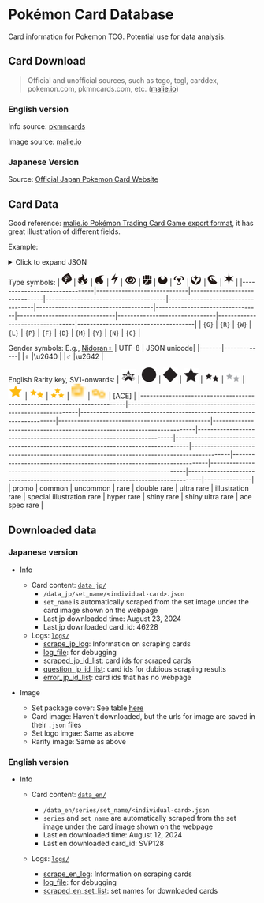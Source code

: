 # Pokémon Card Database

Card information for Pokemon TCG. Potential use for data analysis.



## Card Download 

>Official and unofficial sources, such as tcgo, tcgl, carddex, pokemon.com, pkmncards.com, etc. ([malie.io](https://malie.io/static/draft/html/pkproto_sv.html))

### English version

Info source: [pkmncards](www.pkmncards.com)

Image source: [malie.io](https://malie.io/static/)


### Japanese Version

Source: [Official Japan Pokemon Card Website](www.pokemon-card.com)


## Card Data

Good reference: [malie.io Pokémon Trading Card Game export format](https://malie.io/static/draft/html/pkproto_sv.html), it has great illustration of different fields.

Example:
<details>
    <summary>Click to expand JSON</summary>
<pre><code>
{
    "language": "en-US",    [REQUIRED]
    "jp_id": "",            [REQUIRED]
    "url": "https://pkmncards.com/card/golisopod-sun-moon-promos-smp-sm52/",
                            [REQUIRED]
    "img": "https://pkmncards.com/wp-content/uploads/en_US-Promo_SM-SM52-golisopod.jpg", 
                            [REQUIRED]
    "card_type": "Pokemon", [REQUIRED] 
                                <Pokemon/Trainer/Energy>
    "sub_type": "",         [OPTIONAL]
                                <Trainer: Item/Supporter/Stadium/Pokemon Tool>
                                <Energy: Basic/Special>
    "name": "Golisopod",    [REQUIRED]
    "authors": ["Naoki Saito"], 
                            [OPTIONAL]
    "regulation": "",       [OPTIONAL]
                                <A/B/C/D/E/F/G/...>
    "set_name": "SM PROMO", [REQUIRED]
    "set_img": "",          [OPTIONAL]
    "number": "SM52",       [REQUIRED]
    "rarity": "PROMO",      [OPTIONAL]
    "tags": [],             [OPTIONAL]
                                <Ancient/Future, Shiny, Tera>
    "technical_machine_rule": "",
                            [OPTIONAL]
    "abilities": [
        {
            "name": "Armor",
            "text": "This Pokémon takes 30 less damage from attacks (after applying Weakness and Resistance).",
        },
    ],                      [OPTIONAL]
    "ancient_trait": {
        "name": "",
        "effect": "",
    },                      [OPTIONAL]
    "poke_power": {
        "name": "",
        "effect": "",
    },                      [OPTIONAL]
    "poke_body": {
        "name": "",
        "effect": "",
    },                      [OPTIONAL]
    "held_item": {
        "item": "",
        "effect": "",
    },                      [OPTIONAL]
    "held_berry": {
        "berry": "",
        "effect": "",
    },                      [OPTIONAL]
    "attack": [
        {
            "cost": ["Grass", "Colorless", "Colorless"],
            "name": "Resolute Claws",
            "damage": {
                "amount": 80,
                "suffix": "+",
            },
            "text": "If your opponent’s Active Pokémon is a Pokémon-GX or a Pokémon-EX, this attack does 70 more damage (before applying Weakness and Resistance).",
        },
    ],                      [OPTIONAL]
    "vstar_power": {}       [OPTIONAL]
    "reminder": "",         [OPTIONAL]
                                <You may play only 1 Supporter card during your turn.>
    "rule_box": {
        "name": "",             <Pokémon ex rule>
        "rule": "",             <When your Pokémon ex is Knocked Out, your opponent takes 2 Prize cards.>
    },                      [OPTIONAL]
    "effect": "",           [OPTIONAL]
                                <Search your deck for an Item card and a Pokémon Tool card, reveal them, and put them into your hand. Then, shuffle your deck.>
    "tera_effect": "",      [OPTIONAL]
                                <As long as this Pokémon is on your Bench, prevent all damage done to this Pokémon by attacks (both yours and your opponent’s).>
    "stage": "STAGE1",      [REQUIRED]
    "evolve_from": "Wimpod",
                            [REQUIRED]
    "hp": 130,              [REQUIRED]
    "types": ["Grass"],     [REQUIRED]
    "weakness": {
        "types": ["Fire"],
        "value": "×2",
    },                      [OPTIONAL]
    "resistance": {
        "types": [],
        "value": "",
    },                      [OPTIONAL]
    "retreat": 2,           [REQUIRED]
    "flavor_text": "With a flashing slash of its giant sharp claws, it cleaves seawater—or even air—right in two.",
                            [OPTIONAL]
    "pokedex_number": 768,  [OPTIONAL]
    "pokemon_category": "Hard Scale Pokémon",
                            [OPTIONAL]
    "height": "6'07\"",     [OPTIONAL]
    "weight": "238.1 lbs",  [OPTIONAL]
}
</code></pre>

Omitted:
- name
    - "subtitle": e.g., "Profesor Turo" in "Professor's Research"
    - "prefix": e.g., "Paldean" in Paldean Pokemon
    - "suffix": e.g., "with Grey Felt Hat" in Van Gogh Pikachu
- "copyright": {"text": "©2024 Pokémon / Nintendo / Creatures / GAME FREAK", ...}
</details>

Type symbols:
| ![Grass](img/types/Grass.svg) | ![Fire](img/types/Fire.svg) | ![Water](img/types/Water.svg) | ![Lightning](img/types/Lightning.svg) | ![Psychic](img/types/Psychic.svg) | ![Fighting](img/types/Fighting.svg) | ![Dark](img/types/Darkness.svg) | ![Metal](img/types/Metal.svg) | ![Fairy](img/types/Fairy.svg) | ![Dragon](img/types/Dragon.svg) | ![Colorless](img/types/Colorless.svg) |
|-------------------------------|-----------------------------|-------------------------------|--------------------------------------|-----------------------------------|-------------------------------------|---------------------------------|-------------------------------|-------------------------------|---------------------------------|-------------------------------------|
| `{G}`                         | `{R}`                       | `{W}`                         | `{L}`                                | `{P}`                             | `{F}`                               | `{D}`                           | `{M}`                         | `{Y}`                         | `{N}`                           | `{C}`                               |


Gender symbols: E.g., [Nidoran♀](https://www.pokemon-card.com/card-search/details.php/card/43350/) 
| UTF-8 | JSON unicode|
|-------|-------------|
|♀      |\u2640       |
|♂      |\u2642       |

English Rarity key, SV1-onwards:
| <img src="img/rarities/black_star_promo.svg" alt="promo" width="30"> | <img src="img/rarities/common.svg" alt="common" width="30"> | <img src="img/rarities/uncommon.svg" alt="uncommon" width="30"> | <img src="img/rarities/rare.svg" alt="rare" width="30"> | <img src="img/rarities/double_rare.svg" alt="double_rare" width="30"> | <img src="img/rarities/ultra_rare.svg" alt="ultra_rare" width="30"> | <img src="img/rarities/illustration_rare.svg" alt="illustration_rare" width="30"> | <img src="img/rarities/special_illustration_rare.svg" alt="special_illustration_rare" width="30"> | <img src="img/rarities/hyper_rare.svg" alt="hyper_rare" width="30"> | <img src="img/rarities/shiny_rare.svg" alt="shiny_rare" width="30"> | <img src="img/rarities/shiny_ultra_rare.svg" alt="shiny_ultra_rare" width="30"> | [ACE]         |
|-------------------------------------------------------------------------|--------------------------------------------------------------|----------------------------------------------------------------------|------------------------------------------------|------------------------------------------------------------------------|----------------------------------------------------------------------|----------------------------------------------------------------------------------|------------------------------------------------------------------------------------------|----------------------------------------------------------------------|----------------------------------------------------------------------|----------------------------------------------------------------------------------|---------------|
| promo                                                                   | common                                                       | uncommon                                                             | rare                                           | double rare                                                               | ultra rare                                                           | illustration rare                                                             | special illustration rare                                                                 | hyper rare                                                           | shiny rare                                                           | shiny ultra rare                                                     | ace spec rare |

## Downloaded data

### Japanese version

- Info
    - Card content: [`data_jp/`](data_jp/)
        - `/data_jp/set_name/<individual-card>.json`
        - `set_name` is automatically scraped from the set image under the card image shown on the webpage
		- Last jp downloaded time: August 23, 2024
		- Last jp downloaded card_id: 46228
    - Logs: [`logs/`](logs/)
        - [scrape_jp_log](logs/scrape_jp_log.log): Information on scraping cards
        - [log_file](logs/log_file.log): for debugging
        - [scraped_jp_id_list](logs/scraped_jp_id_list.txt): card ids for scraped cards
        - [question_jp_id_list](logs/question_jp_id_list.txt): card ids for dubious scraping results
        - [error_jp_id_list](logs/error_jp_id_list.txt): card ids that has no webpage

- Image
    - Set package cover: See table [here](https://type-null.github.io/card/2024/02/timeline.html)
    - Card image: Haven't downloaded, but the urls for image are saved in their `.json` files
    - Set logo imgae: Same as above
    - Rarity image: Same as above


### English version

- Info
    - Card content: [`data_en/`](data_en/)
        - `/data_en/series/set_name/<individual-card>.json`
        - `series` and `set_name` are automatically scraped from the set image under the card image shown on the webpage
		- Last en downloaded time: August 12, 2024
		- Last en downloaded card_id: SVP128

    - Logs: [`logs/`](logs/)
        - [scrape_en_log](logs/scrape_en_log.log): Information on scraping cards
        - [log_file](logs/log_file.log): for debugging
        - [scraped_en_set_list](logs/scraped_en_set_list.txt): set names for downloaded cards
